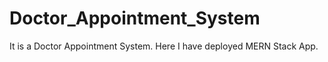 # Doctor_Appointment_System
It is a Doctor Appointment System. Here I have deployed MERN Stack App.
